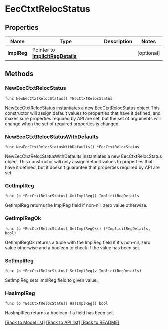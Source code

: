 # EecCtxtRelocStatus

## Properties

Name | Type | Description | Notes
------------ | ------------- | ------------- | -------------
**ImplReg** | Pointer to [**ImplicitRegDetails**](ImplicitRegDetails.md) |  | [optional] 

## Methods

### NewEecCtxtRelocStatus

`func NewEecCtxtRelocStatus() *EecCtxtRelocStatus`

NewEecCtxtRelocStatus instantiates a new EecCtxtRelocStatus object
This constructor will assign default values to properties that have it defined,
and makes sure properties required by API are set, but the set of arguments
will change when the set of required properties is changed

### NewEecCtxtRelocStatusWithDefaults

`func NewEecCtxtRelocStatusWithDefaults() *EecCtxtRelocStatus`

NewEecCtxtRelocStatusWithDefaults instantiates a new EecCtxtRelocStatus object
This constructor will only assign default values to properties that have it defined,
but it doesn't guarantee that properties required by API are set

### GetImplReg

`func (o *EecCtxtRelocStatus) GetImplReg() ImplicitRegDetails`

GetImplReg returns the ImplReg field if non-nil, zero value otherwise.

### GetImplRegOk

`func (o *EecCtxtRelocStatus) GetImplRegOk() (*ImplicitRegDetails, bool)`

GetImplRegOk returns a tuple with the ImplReg field if it's non-nil, zero value otherwise
and a boolean to check if the value has been set.

### SetImplReg

`func (o *EecCtxtRelocStatus) SetImplReg(v ImplicitRegDetails)`

SetImplReg sets ImplReg field to given value.

### HasImplReg

`func (o *EecCtxtRelocStatus) HasImplReg() bool`

HasImplReg returns a boolean if a field has been set.


[[Back to Model list]](../README.md#documentation-for-models) [[Back to API list]](../README.md#documentation-for-api-endpoints) [[Back to README]](../README.md)


